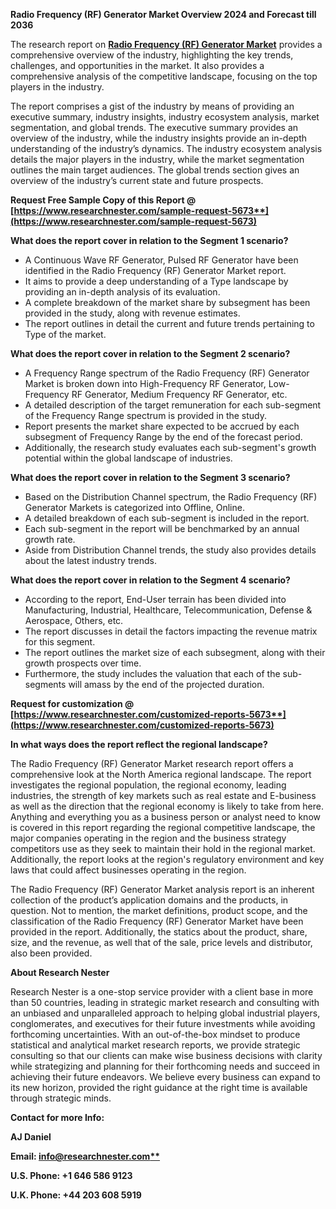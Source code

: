 ﻿**Radio Frequency (RF) Generator Market Overview 2024 and Forecast till 2036**

The research report on [**Radio Frequency (RF) Generator Market**](https://www.researchnester.com/reports/radio-frequency-generator-market/5673) provides a comprehensive overview of the industry, highlighting the key trends, challenges, and opportunities in the market. It also provides a comprehensive analysis of the competitive landscape, focusing on the top players in the industry.

The report comprises a gist of the industry by means of providing an executive summary, industry insights, industry ecosystem analysis, market segmentation, and global trends. The executive summary provides an overview of the industry, while the industry insights provide an in-depth understanding of the industry’s dynamics. The industry ecosystem analysis details the major players in the industry, while the market segmentation outlines the main target audiences. The global trends section gives an overview of the industry’s current state and future prospects.

**Request Free Sample Copy of this Report @ [https://www.researchnester.com/sample-request-5673**](https://www.researchnester.com/sample-request-5673)**

**What does the report cover in relation to the Segment 1 scenario?**

- A Continuous Wave RF Generator, Pulsed RF Generator have been identified in the Radio Frequency (RF) Generator Market report.
- It aims to provide a deep understanding of a Type landscape by providing an in-depth analysis of its evaluation. 
- A complete breakdown of the market share by subsegment has been provided in the study, along with revenue estimates.
- The report outlines in detail the current and future trends pertaining to Type of the market.

**What does the report cover in relation to the Segment 2 scenario?**

- A Frequency Range spectrum of the Radio Frequency (RF) Generator Market is broken down into High-Frequency RF Generator, Low-Frequency RF Generator, Medium Frequency RF Generator, etc.
- A detailed description of the target remuneration for each sub-segment of the Frequency Range spectrum is provided in the study.
- Report presents the market share expected to be accrued by each subsegment of Frequency Range by the end of the forecast period.
- Additionally, the research study evaluates each sub-segment's growth potential within the global landscape of industries.

**What does the report cover in relation to the Segment 3 scenario?**

- Based on the Distribution Channel spectrum, the Radio Frequency (RF) Generator Markets is categorized into Offline, Online.
- A detailed breakdown of each sub-segment is included in the report.
- Each sub-segment in the report will be benchmarked by an annual growth rate.
- Aside from Distribution Channel trends, the study also provides details about the latest industry trends.

**What does the report cover in relation to the Segment 4 scenario?**

- According to the report, End-User terrain has been divided into Manufacturing, Industrial, Healthcare, Telecommunication, Defense & Aerospace, Others, etc.
- The report discusses in detail the factors impacting the revenue matrix for this segment.
- The report outlines the market size of each subsegment, along with their growth prospects over time.
- Furthermore, the study includes the valuation that each of the sub-segments will amass by the end of the projected duration.

**Request for customization @ [https://www.researchnester.com/customized-reports-5673**](https://www.researchnester.com/customized-reports-5673)**

**In what ways does the report reflect the regional landscape?**

The Radio Frequency (RF) Generator Market research report offers a comprehensive look at the North America regional landscape. The report investigates the regional population, the regional economy, leading industries, the strength of key markets such as real estate and E-business as well as the direction that the regional economy is likely to take from here. Anything and everything you as a business person or analyst need to know is covered in this report regarding the regional competitive landscape, the major companies operating in the region and the business strategy competitors use as they seek to maintain their hold in the regional market. Additionally, the report looks at the region's regulatory environment and key laws that could affect businesses operating in the region.

The Radio Frequency (RF) Generator Market analysis report is an inherent collection of the product’s application domains and the products, in question. Not to mention, the market definitions, product scope, and the classification of the Radio Frequency (RF) Generator Market have been provided in the report. Additionally, the statics about the product, share, size, and the revenue, as well that of the sale, price levels and distributor, also been provided.

**About Research Nester**

Research Nester is a one-stop service provider with a client base in more than 50 countries, leading in strategic market research and consulting with an unbiased and unparalleled approach to helping global industrial players, conglomerates, and executives for their future investments while avoiding forthcoming uncertainties. With an out-of-the-box mindset to produce statistical and analytical market research reports, we provide strategic consulting so that our clients can make wise business decisions with clarity while strategizing and planning for their forthcoming needs and succeed in achieving their future endeavors. We believe every business can expand to its new horizon, provided the right guidance at the right time is available through strategic minds.

**Contact for more Info:**

**AJ Daniel**

**Email: [info@researchnester.com**](mailto:info@researchnester.com)**

**U.S. Phone: +1 646 586 9123** 

**U.K. Phone: +44 203 608 5919**

